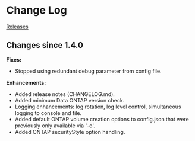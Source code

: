 # Change Log

[Releases](https://github.com/NetApp/netappdvp/releases)

## Changes since 1.4.0

**Fixes:**

- Stopped using redundant debug parameter from config file.

**Enhancements:**

- Added release notes (CHANGELOG.md).
- Added minimum Data ONTAP version check.
- Logging enhancements: log rotation, log level control, simultaneous logging
to console and file.
- Added default ONTAP volume creation options to config.json that were previously only available via '-o'.
- Added ONTAP securityStyle option handling.
